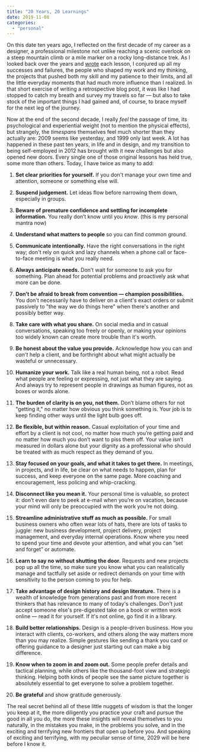 ```yaml
---
title: "20 Years, 20 Learnings"
date: 2019-11-08
categories: 
  - "personal"
---
```


On this date ten years ago, I reflected on the first decade of my career as a designer, a professional milestone not unlike reaching a scenic overlook on a steep mountain climb or a mile marker on a rocky long-distance trek. As I looked back over the years and [wrote](/10-years-10-learnings) each lesson, I conjured up all my successes and failures, the people who shaped my work and my thinking, the projects that pushed both my skill and my patience to their limits, and all the little everyday moments that had much more influence than I realized. In that short exercise of writing a retrospective blog post, it was like I had stopped to catch my breath and survey my travels so far — but also to take stock of the important things I had gained and, of course, to brace myself for the next leg of the journey.

Now at the end of the second decade, I really _feel_ the passage of time, its psychological and experiential weight (not to mention the physical effects), but strangely, the _timespans_ themselves feel much shorter than they actually are: 2009 seems like yesterday, and 1999 only last week. A lot has happened in these past ten years, in life and in design, and my transition to being self-employed in 2012 has brought with it new challenges but also opened new doors. Every single one of those original lessons has held true, some more than others. Today, I have twice as many to add: 

1. **Set clear priorities for yourself.** If you don't manage your own time and attention, someone or something else will.

2. **Suspend judgement.** Let ideas flow before narrowing them down, especially in groups.

3. **Beware of premature confidence and settling for incomplete information.** You really don’t know until you _know_. (this is my personal mantra now)

4. **Understand what matters to people** so you can find common ground. 

5. **Communicate intentionally.** Have the right conversations in the right way; don't rely on quick and lazy channels when a phone call or face-to-face meeting is what you really need. 

6. **Always anticipate needs.** Don’t wait for someone to ask you for something. Plan ahead for potential problems and proactively ask what more can be done.

7. **Don’t be afraid to break from convention — champion possibilities.** You don't necessarily have to deliver on a client's exact orders or submit passively to "the way we do things here" when there's another and possibly better way. 

8. **Take care with what you share.** On social media and in casual conversations, speaking too freely or openly, or making your opinions too widely known can create more trouble than it's worth. 

9. **Be honest about the value you provide.** Acknowledge how you can and _can't_ help a client, and be forthright about what might actually be wasteful or unnecessary.

10. **Humanize your work.** Talk like a real human being, not a robot. Read what people are feeling or expressing, not just what they are saying. And always try to represent people in drawings as human figures, not as boxes or words alone.

11. **The burden of clarity is on you, not them.** Don’t blame others for not "getting it," no matter how obvious you think something is. Your job is to keep finding other ways until the light bulb goes off.

12. **Be flexible, but within reason.** Casual exploitation of your time and effort by a client is not cool, no matter how much you’re getting paid and no matter how much you don’t want to piss them off. Your value isn’t measured in dollars alone but your dignity as a professional who should be treated with as much respect as they demand of you.

13. **Stay focused on your goals, and what it takes to get there.** In meetings, in projects, and in life, be clear on what needs to happen, plan for success, and keep everyone on the same page. More coaching and encouragement, less policing and whip-cracking.

14. **Disconnect like you mean it.** Your personal time is valuable, so protect it: don’t even dare to peek at e-mail when you’re on vacation, because your mind will only be preoccupied with the work you’re not doing.

15. **Streamline administrative stuff as much as possible.** For small business owners who often wear lots of hats, there are lots of tasks to juggle: new business development, project delivery, project management, and everyday internal operations. Know where you need to spend your time and devote your attention, and what you can “set and forget” or automate.

16. **Learn to say no without shutting the door.** Requests and new projects pop up all the time, so make sure you know what you can realistically manage and tactfully set aside or redirect demands on your time with sensitivity to the person coming to you for help.

17. **Take advantage of design history and design literature.** There is a wealth of knowledge from generations past and from more recent thinkers that has relevance to many of today's challenges. Don't just accept someone else's pre-digested take on a book or written work online — read it for yourself. If it's not online, go find it in a library.

18. **Build better relationships.** Design is a people-driven business. How you interact with clients, co-workers, and others along the way matters more than you may realize. Simple gestures like sending a thank you card or offering guidance to a designer just starting out can make a big difference.

19. **Know when to zoom in and zoom out.** Some people prefer details and tactical planning, while others like the thousand-foot view and strategic thinking. Helping both kinds of people see the same picture together is absolutely essential to get everyone to solve a problem together.

20. **Be grateful** and show gratitude generously.

The real secret behind all of these little nuggets of wisdom is that the longer you keep at it, the more diligently you practice your craft and pursue the good in all you do, the more these insights will reveal themselves to you naturally, in the mistakes you make, in the problems you solve, and in the exciting and terrifying new frontiers that open up before you. And speaking of exciting and terrifying, with my peculiar sense of time, 2029 will be here before I know it.